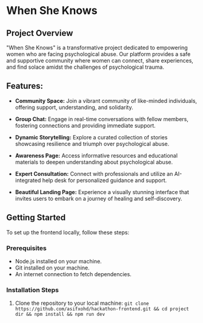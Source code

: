 # When She Knows

## Project Overview

"When She Knows" is a transformative project dedicated to empowering women who are facing psychological abuse. Our platform provides a safe and supportive community where women can connect, share experiences, and find solace amidst the challenges of psychological trauma.

## Features:

- **Community Space:** Join a vibrant community of like-minded individuals, offering support, understanding, and solidarity.
  
- **Group Chat:** Engage in real-time conversations with fellow members, fostering connections and providing immediate support.

- **Dynamic Storytelling:** Explore a curated collection of stories showcasing resilience and triumph over psychological abuse.

- **Awareness Page:** Access informative resources and educational materials to deepen understanding about psychological abuse.

- **Expert Consultation:** Connect with professionals and utilize an AI-integrated help desk for personalized guidance and support.

- **Beautiful Landing Page:** Experience a visually stunning interface that invites users to embark on a journey of healing and self-discovery.

## Getting Started

To set up the frontend locally, follow these steps:

### Prerequisites

- Node.js installed on your machine.
- Git installed on your machine.
- An internet connection to fetch dependencies.

### Installation Steps

1. Clone the repository to your local machine: `git clone https://github.com/asifxohd/hackathon-frontend.git && cd project dir && npm install && npm run dev`
